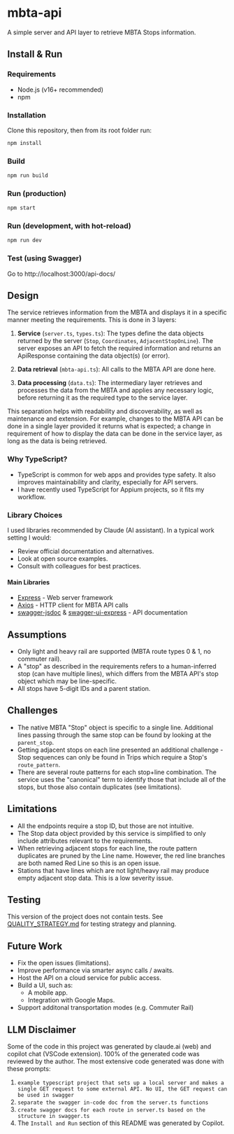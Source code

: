 # mbta-api

A simple server and API layer to retrieve MBTA Stops information.

## Install & Run

### Requirements

- Node.js (v16+ recommended)
- npm

### Installation

Clone this repository, then from its root folder run:

```sh
npm install
```

### Build

```sh
npm run build
```

### Run (production)

```sh
npm start
```

### Run (development, with hot-reload)

```sh
npm run dev
```

### Test (using Swagger)

Go to http://localhost:3000/api-docs/

## Design

The service retrieves information from the MBTA and displays it in a specific manner meeting the requirements. This is done in 3 layers:

1. **Service** (`server.ts`, `types.ts`): The types define the data objects returned by the server (`Stop`, `Coordinates`, `AdjacentStopOnLine`). The server exposes an API to fetch the required information and returns an ApiResponse containing the data object(s) (or error).

2. **Data retrieval** (`mbta-api.ts`): All calls to the MBTA API are done here.

3. **Data processing** (`data.ts`): The intermediary layer retrieves and processes the data from the MBTA and applies any necessary logic, before returning it as the required type to the service layer.

This separation helps with readability and discoverability, as well as maintenance and extension. For example, changes to the MBTA API can be done in a single layer provided it returns what is expected; a change in requirement of how to display the data can be done in the service layer, as long as the data is being retrieved.

### Why TypeScript?

- TypeScript is common for web apps and provides type safety. It also improves maintainability and clarity, especially for API servers.
- I have recently used TypeScript for Appium projects, so it fits my workflow.

### Library Choices

I used libraries recommended by Claude (AI assistant). In a typical work setting I would:
  - Review official documentation and alternatives.
  - Look at open source examples.
  - Consult with colleagues for best practices.

#### Main Libraries

- [Express](https://expressjs.com/) - Web server framework
- [Axios](https://axios-http.com/) - HTTP client for MBTA API calls
- [swagger-jsdoc](https://github.com/Surnet/swagger-jsdoc) & [swagger-ui-express](https://github.com/scottie1984/swagger-ui-express) - API documentation

## Assumptions

- Only light and heavy rail are supported (MBTA route types 0 & 1, no commuter rail).
- A "stop" as described in the requirements refers to a human-inferred stop (can have multiple lines), which differs from the MBTA API's stop object which may be line-specific.
- All stops have 5-digit IDs and a parent station.

## Challenges

- The native MBTA "Stop" object is specific to a single line. Additional lines passing through the same stop can be found by looking at the `parent_stop`.
- Getting adjacent stops on each line presented an additional challenge - Stop sequences can only be found in Trips which require a Stop's `route_pattern`.
- There are several route patterns for each stop+line combination. The service uses the "canonical" term to identify those that include all of the stops, but those also contain duplicates (see limitations).

## Limitations

- All the endpoints require a stop ID, but those are not intuitive.
- The Stop data object provided by this service is simplified to only include attributes relevant to the requirements.
- When retrieving adjacent stops for each line, the route pattern duplicates are pruned by the Line name. However, the red line branches are both named Red Line so this is an open issue.
- Stations that have lines which are not light/heavy rail may produce empty adjacent stop data. This is a low severity issue.

## Testing

This version of the project does not contain tests. See [QUALITY_STRATEGY.md](QUALITY_STRATEGY.md) for testing strategy and planning.

## Future Work

- Fix the open issues (limitations).
- Improve performance via smarter async calls / awaits.
- Host the API on a cloud service for public access.
- Build a UI, such as:
  - A mobile app.
  - Integration with Google Maps.
- Support additonal transportation modes (e.g. Commuter Rail)

## LLM Disclaimer

Some of the code in this project was generated by claude.ai (web) and copilot chat (VSCode extension). 100% of the generated code was reviewed by the author.
The most extensive code generated was done with these prompts:
1. ```example typescript project that sets up a local server and makes a single GET request to some external API. No UI, the GET request can be used in swagger```
2. ```separate the swagger in-code doc from the server.ts functions```
3. ```create swagger docs for each route in server.ts based on the structure in swagger.ts```
4. The `Install and Run` section of this README was generated by Copilot.

